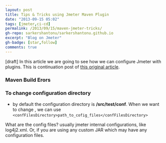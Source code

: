 ```yaml
---
layout: post
title: Tips & Tricks using Jmeter Maven Plugin
date: "2013-09-15 05:02"
tags: [jmeter,ci-cd]
permalink: /2013/09/15/maven-jmeter-tricks/
gh-repo: sarkershantonu/sarkershantonu.github.io
excerpt: "Blog on Jmeter"
gh-badge: [star,follow]
comments: true
---
```

[draft]
In this article we are going to see how we can configure Jmeter with plugins. This is continuation post of [this original article](https://sarkershantonu.github.io/2020/08/28/maven-jmeter/).


### Maven Build Erors 

### To change configuration directory 
- by default the configuration directory is **/src/test/conf**. When we want to change , we can use 
```<confFilesDirectory>path_to_cofig_files</confFilesDirectory>```

What are the config files? usually jmeter internal configurations, like log4j2.xml. Or, if you are using any   custom JAR which may have any configuration files.